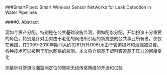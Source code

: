 ###SmartPipes: Smart Wireless Sensor Networks for Leak Detection in Water Pipelines

####0. Abstract

现如今资产分配，特别是在公共基础设施监测，例如配水分配，开始扮演十分重要的角色，特别是针对面对由于老化的网络所引起的新挑战的公共事业所有者。仅仅在英国，在2009-2010年期间大约3281万升(106)水由于管道损坏和泄漏被浪费。各种技术可以被用于配水网络的监测。本文将介绍基于塑料管道基于压力的间接变化





测量针对管道泄漏监测定位的智能无线传感网络的开发和试验